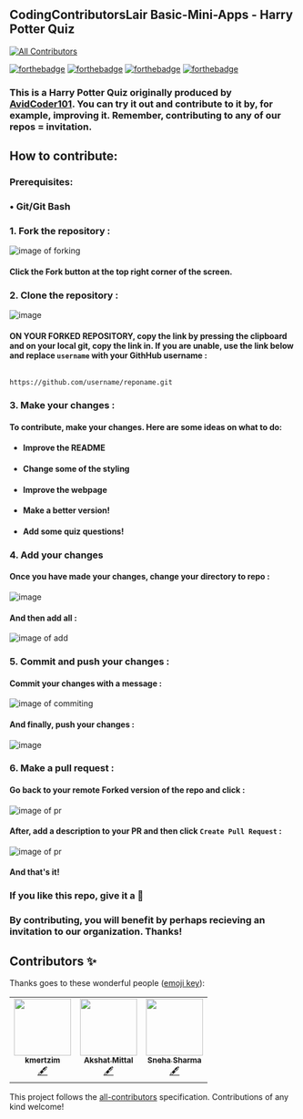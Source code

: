 ## CodingContributorsLair Basic-Mini-Apps - Harry Potter Quiz
<!-- ALL-CONTRIBUTORS-BADGE:START - Do not remove or modify this section -->
[![All Contributors](https://img.shields.io/badge/all_contributors-3-orange.svg?style=flat-square)](#contributors-)
<!-- ALL-CONTRIBUTORS-BADGE:END -->

[![forthebadge](https://forthebadge.com/images/badges/check-it-out.svg)](https://forthebadge.com) [![forthebadge](https://forthebadge.com/images/badges/made-with-javascript.svg)](https://forthebadge.com) [![forthebadge](https://forthebadge.com/images/badges/uses-css.svg)](https://forthebadge.com) [![forthebadge](https://forthebadge.com/images/badges/uses-html.svg)](https://forthebadge.com)

### This is a Harry Potter Quiz originally produced by [AvidCoder101](https://github.com/AvidCoder101). You can try it out and contribute to it by, for example, improving it. Remember, contributing to any of our repos = invitation.
## How to contribute:

### Prerequisites:
### • Git/Git Bash

### 1. Fork the repository :

![image of forking](https://user-images.githubusercontent.com/70807684/126146920-35e7b080-cf1d-4e85-80da-9f0640e4224f.png)

#### Click the **Fork** button at the top right corner of the screen.

### 2. Clone the repository :

![image](https://user-images.githubusercontent.com/70807684/127052191-8224b767-64dd-45c0-a1e5-7a93d3d205a5.png)



#### **ON YOUR FORKED REPOSITORY**, copy the link by pressing the clipboard and on your local git, copy the link in. If you are unable, use the link below and replace `username` with your GithHub username :

                                                   https://github.com/username/reponame.git

### 3. Make your changes :

#### To contribute, make your changes. Here are some ideas on what to do:

- #### Improve the README
- #### Change some of the styling
- #### Improve the webpage
- #### Make a better version!
- #### Add some quiz questions!

### 4. Add your changes 

#### Once you have made your changes, change your directory to repo : 

![image](https://user-images.githubusercontent.com/70807684/127052425-d68bde57-8ed9-49a4-82d9-4fc1944652ad.png)

#### And then add all :

![image of add](https://user-images.githubusercontent.com/70807684/126148907-976f7f76-6b1d-411c-ae2d-c725f8e448ad.png)

### 5. Commit and push your changes : 

#### Commit your changes with a message :

![image of commiting](https://user-images.githubusercontent.com/70807684/126149237-1ebb9db3-f4b6-40d5-bf41-fa35fb33ba03.png)

#### And finally, push your changes :

![image](https://user-images.githubusercontent.com/70807684/126149311-2d4a589e-e454-4346-b9dd-7a6692115896.png)


### 6. Make a pull request :

#### Go back to your remote Forked version of the repo and click : 

![image of pr](https://user-images.githubusercontent.com/70807684/126149695-9e302772-f52a-46a0-a8d4-e08a3e61d006.png)

#### After, add a description to your PR and then click `Create Pull Request` :

![image of pr](https://user-images.githubusercontent.com/70807684/126149967-1c1f4c7e-432d-41d0-9ef6-0f75281743f4.png)

#### And that's it!

### If you like this repo, give it a 🌟


### By contributing, you will benefit by perhaps recieving an invitation to our organization. Thanks!

## Contributors ✨

Thanks goes to these wonderful people ([emoji key](https://allcontributors.org/docs/en/emoji-key)):

<!-- ALL-CONTRIBUTORS-LIST:START - Do not remove or modify this section -->
<!-- prettier-ignore-start -->
<!-- markdownlint-disable -->
<table>
  <tr>
    <td align="center"><a href="https://github.com/kmertzim"><img src="https://avatars.githubusercontent.com/u/32485861?v=4?s=100" width="100px;" alt=""/><br /><sub><b>kmertzim</b></sub></a><br /><a href="#content-kmertzim" title="Content">🖋</a></td>
    <td align="center"><a href="https://akshatmittal61.github.io"><img src="https://avatars.githubusercontent.com/u/84612609?v=4?s=100" width="100px;" alt=""/><br /><sub><b>Akshat Mittal</b></sub></a><br /><a href="#content-akshatmittal61" title="Content">🖋</a></td>
    <td align="center"><a href="https://snehasharma1111.github.io"><img src="https://avatars.githubusercontent.com/u/92130285?v=4?s=100" width="100px;" alt=""/><br /><sub><b>Sneha Sharma</b></sub></a><br /><a href="#content-snehasharma1111" title="Content">🖋</a></td>
  </tr>
</table>

<!-- markdownlint-restore -->
<!-- prettier-ignore-end -->

<!-- ALL-CONTRIBUTORS-LIST:END -->

This project follows the [all-contributors](https://github.com/all-contributors/all-contributors) specification. Contributions of any kind welcome!

